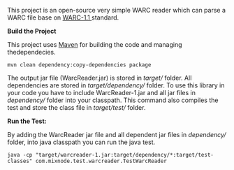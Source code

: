 This project is an open-source very simple WARC reader which can parse a WARC file base on <a href="https://iipc.github.io/warc-specifications/specifications/warc-format/warc-1.0/">  WARC-1.1 </a> standard. 

<b>Build the Project</b>

This project uses <a href="https://maven.apache.org/">Maven</a> for building the code and managing thedependecies.

```
mvn clean dependency:copy-dependencies package
```

The output jar file (WarcReader.jar) is stored in <I>target/</I> folder.
All dependencies are stored in <I>target/dependency/</I> folder.
To use this library in your code you have to include WarcReader-1.jar and all jar files in <I>dependency/</I> folder into your classpath.
This command also compiles the test and store the class file in <I>target/test/</I> folder.


<b>Run the Test:</b>

By adding the WarcReader jar file and all dependent jar files in <I>dependency/</I> folder, into java classpath you can run the java test.

```
java -cp "target/warcreader-1.jar:target/dependency/*:target/test-classes" com.mixnode.test.warcreader.TestWarcReader
```

